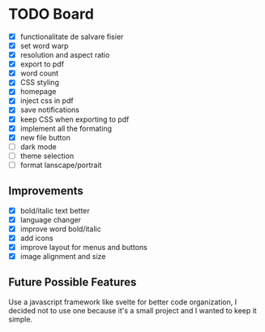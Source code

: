 # TODO Board

- [x] functionalitate de salvare fisier
- [x] set word warp
- [x] resolution and aspect ratio
- [x] export to pdf
- [x] word count
- [x] CSS styling
- [x] homepage
- [x] inject css in pdf
- [x] save notifications
- [x] keep CSS when exporting to pdf
- [x] implement all the formating
- [x] new file button
- [  ] dark mode
- [  ] theme selection
- [  ] format lanscape/portrait

## Improvements
- [x] bold/italic text better
- [x] language changer
- [x] improve word bold/italic
- [x] add icons
- [x] improve layout for menus and buttons
- [x] image alignment and size

## Future Possible Features

Use a javascript framework like svelte for better code organization, I decided not to use one because it's a small project and I wanted to keep it simple.